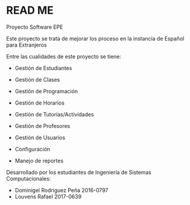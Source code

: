 # READ ME
 
Proyecto Software EPE

Este proyecto se trata de mejorar los proceso en la instancia de Español para Extranjeros  

Entre las cualidades de este proyecto se tiene:

* Gestión de Estudiantes 

* Gestión de Clases

* Gestión de Programación

* Gestión de Horarios

* Gestión de Tutorías/Actividades

* Gestión de Profesores

* Gestión de Usuarios

* Configuración

* Manejo de reportes

Desarrollado por los estudiantes de Ingeniería de Sistemas Computacionales:

* Dominigel Rodriguez Peña 2016-0797
* Louvens Rafael 2017-0639
